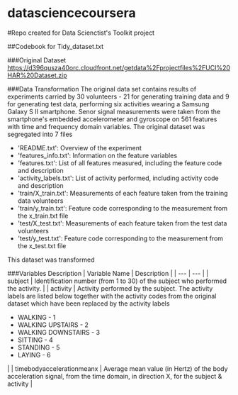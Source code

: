 datasciencecoursera
===================

#Repo created for Data Scienctist's Toolkit project

##Codebook for Tidy_dataset.txt

###Original Dataset
https://d396qusza40orc.cloudfront.net/getdata%2Fprojectfiles%2FUCI%20HAR%20Dataset.zip


###Data Transformation
The original data set contains results of experiments carried by 30 volunteers - 21 for generating training data and 9 for generating test data, performing six activities wearing a Samsung Galaxy S II smartphone. Senor signal measurements were taken from the smartphone's embedded accelerometer and gyroscope on 561 features with time and frequency domain variables. The original dataset was segregated into 7 files
- 'README.txt':   Overview of the experiment
- 'features_info.txt':   Information on the feature variables
- 'features.txt': List of all features measured, including the feature code and description
- 'activity_labels.txt': List of activity performed, including activity code and description
- 'train/X_train.txt': Measurements of each feature taken from the training data volunteers
- 'train/y_train.txt': Feature code corresponding to the measurement from the x_train.txt file
- 'test/X_test.txt': Measurements of each feature taken from the test data volunteers
- 'test/y_test.txt': Feature code corresponding to the measurement from the x_test.txt file

This dataset was transformed 

###Variables Description
| Variable Name | Description |
| --- | --- |
| subject | Identification number (from 1 to 30) of the subject who performed the activity. |
| activity | Activity performed by the subject. The activity labels are listed below together with the activity codes from the original dataset which have been replaced by the activity labels <ul><li> WALKING - 1</li><li> WALKING UPSTAIRS - 2</li><li> WALKING DOWNSTAIRS - 3</li><li> SITTING - 4</li><li> STANDING - 5</li><li> LAYING - 6</li></ul>|
| timebodyaccelerationmeanx | Average mean value (in Hertz) of the body acceleration signal, from the time domain, in direction X, for the subject & activity |
